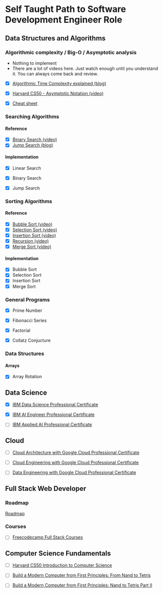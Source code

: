 # Self Taught Path to Software Development Engineer Role

## Data Structures and Algorithms

### Algorithmic complexity / Big-O / Asymptotic analysis

- Nothing to implement
- There are a lot of videos here. Just watch enough until you understand it. You can always come back and review.

- [X] [Algorithmic Time Complexity explained (blog)](https://devopedia.org/algorithmic-complexity#:~:text=Algorithmic%20complexity%20is%20a%20measure,asymptotically%20as%20n%20approaches%20infinity)
- [X] [Harvard CS50 - Asymptotic Notation (video)](https://www.youtube.com/watch?v=iOq5kSKqeR4)
- [X] [Cheat sheet](http://bigocheatsheet.com/)


### Searching Algorithms

#### Reference 
- [X] [Binary Search (video)](https://www.youtube.com/watch?v=D5SrAga1pno)
- [X] [Jump Search (blog)](https://www.studytonight.com/data-structures/jump-search-algorithm)

#### Implementation
- [X] Linear Search
- [X] Binary Search 
- [X] Jump Search


### Sorting Algorithms

#### Reference 
- [X] [Bubble Sort (video)](https://www.youtube.com/watch?v=RT-hUXUWQ2I)
- [X] [Selection Sort (video)](https://www.youtube.com/watch?v=3hH8kTHFw2A)
- [X] [Insertion Sort (video)](https://www.youtube.com/watch?v=O0VbBkUvriI)
- [X] [Recursion (video)](https://www.youtube.com/watch?v=mz6tAJMVmfM)
- [X] [Merge Sort (video)](https://www.youtube.com/watch?v=Ns7tGNbtvV4) 

#### Implementation
- [X] Bubble Sort
- [X] Selection Sort
- [X] Insertion Sort
- [X] Merge Sort

### General Programs

- [X] Prime Number 
- [X] Fibonacci Series
- [X] Factorial
- [X] Collatz Conjucture


### Data Structures

#### Arrays
- [X] Array Rotation


## Data Science
- [X] [IBM Data Science Professional Certificate](https://www.coursera.org/professional-certificates/ibm-data-science)
- [X] [IBM AI Engineer Professional Certificate](https://www.coursera.org/professional-certificates/ai-engineer)
- [ ] [IBM Applied AI Professional Certificate](https://www.coursera.org/professional-certificates/applied-artifical-intelligence-ibm-watson-ai)


## Cloud
- [ ] [Cloud Architecture with Google Cloud Professional Certificate](https://www.coursera.org/professional-certificates/gcp-cloud-architect)
- [ ] [Cloud Engineering with Google Cloud Professional Certificate](https://www.coursera.org/professional-certificates/cloud-engineering-gcp)
- [ ] [Data Engineering with Google Cloud Professional Certificate](https://www.coursera.org/professional-certificates/gcp-data-engineering)


## Full Stack Web Developer 

### Roadmap
[Roadmap](https://www.freecodecamp.org/news/2019-web-developer-roadmap/)

### Courses
- [ ] [Freecodecamp Full Stack Courses](https://www.freecodecamp.org/learn)


## Computer Science Fundamentals
- [ ] [Harvard CS50 Introduction to Computer Science](https://cs50.harvard.edu/summer/2020/)
- [ ] [Build a Modern Computer from First Principles: From Nand to Tetris](https://www.coursera.org/learn/build-a-computer)
- [ ] [Build a Modern Computer from First Principles: Nand to Tetris Part II](https://www.coursera.org/learn/nand2tetris2)




